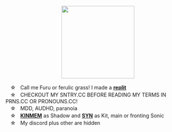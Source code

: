 <p align="center">
<img src="https://media.discordapp.net/attachments/1196764336656502797/1242459740617838692/Untitled93_20240521195109.png?ex=664dea4d&is=664c98cd&hm=92c074aed406c3f2fe24cb3387131882b52506f873d8fc7a107945b4cdd6ca5b&"<width="199" height="199">
</p>

ㅤ☆ㅤCall me Furu or ferulic grass! I made a [**replit**](https://replit.com/@sebastiansis/twinkl)
\
ㅤ☆ㅤCHECKOUT MY SNTRY.CC BEFORE READING MY TERMS IN PRNS.CC OR PRONOUNS.CC!
\
ㅤ☆ㅤMDD, AUDHD, paranoia
\
ㅤ☆ㅤ[**KINMEM**](https://fkin.carrd.co/#two) as Shadow and [**SYN**](https://fkin.carrd.co/#two) as Kit, main or fronting Sonic
\
ㅤ☆ㅤMy discord plus other are hidden